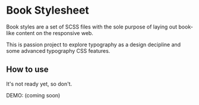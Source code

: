 # Book Stylesheet

Book styles are a set of SCSS files with the sole purpose of laying out book-like content on the responsive web.

This is passion project to explore typography as a design decipline and some advanced typography CSS features.

## How to use

It's not ready yet, so don't.

DEMO: (coming soon)